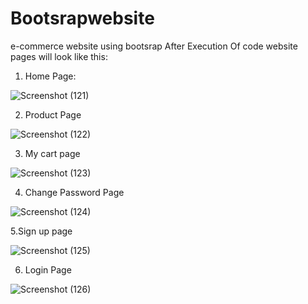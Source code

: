# Bootsrapwebsite
e-commerce website using bootsrap
After Execution Of code website pages will look like this:

1. Home Page:

![Screenshot (121)](https://user-images.githubusercontent.com/62883820/109906584-c2e3a600-7cc6-11eb-964d-af4a05764144.png)

2. Product Page

![Screenshot (122)](https://user-images.githubusercontent.com/62883820/109906587-c4ad6980-7cc6-11eb-862c-d0c878c36c12.png)

3. My cart page

![Screenshot (123)](https://user-images.githubusercontent.com/62883820/109906591-c7a85a00-7cc6-11eb-8b92-a92e54359193.png)

4. Change Password Page

![Screenshot (124)](https://user-images.githubusercontent.com/62883820/109906596-ca0ab400-7cc6-11eb-88fe-f55fbc321f38.png)

5.Sign up page

![Screenshot (125)](https://user-images.githubusercontent.com/62883820/109906597-cb3be100-7cc6-11eb-9a9b-3d3e1fffebd7.png)

6. Login Page

![Screenshot (126)](https://user-images.githubusercontent.com/62883820/109906599-cc6d0e00-7cc6-11eb-8cfb-105726f1c113.png)
